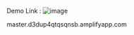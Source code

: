 Demo Link :
![image](https://user-images.githubusercontent.com/22106880/148688352-bbb2038b-3994-4626-baf5-362d9429fc5e.png)

master.d3dup4qtqsqnsb.amplifyapp.com
